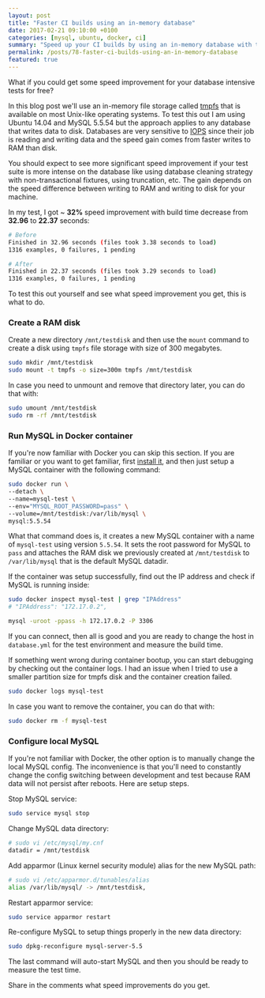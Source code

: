 ```yaml
---
layout: post
title: "Faster CI builds using an in-memory database"
date: 2017-02-21 09:10:00 +0100
categories: [mysql, ubuntu, docker, ci]
summary: "Speed up your CI builds by using an in-memory database with tmpfs."
permalink: /posts/78-faster-ci-builds-using-an-in-memory-database
featured: true
---
```


What if you could get some speed improvement for your database intensive tests for free?

In this blog post we'll use an in-memory file storage called [tmpfs](https://en.wikipedia.org/wiki/Tmpfs) that is available on most Unix-like operating systems. To test this out I am using Ubuntu 14.04 and MySQL 5.5.54 but the approach applies to any database that writes data to disk. Databases are very sensitive to [IOPS](https://en.wikipedia.org/wiki/IOPS) since their job is reading and writing data and the speed gain comes from faster writes to RAM than disk.

You should expect to see more significant speed improvement if your test suite is more intense on the database like using database cleaning strategy with non-transactional fixtures, using truncation, etc. The gain depends on the speed difference between writing to RAM and writing to disk for your machine.

In my test, I got ~ **32%** speed improvement with build time decrease from **32.96** to **22.37** seconds:

```bash
# Before
Finished in 32.96 seconds (files took 3.38 seconds to load)
1316 examples, 0 failures, 1 pending

# After
Finished in 22.37 seconds (files took 3.29 seconds to load)
1316 examples, 0 failures, 1 pending
```

To test this out yourself and see what speed improvement you get, this is what to do.

### Create a RAM disk

Create a new directory `/mnt/testdisk` and then use the `mount` command to create a disk using `tmpfs` file storage with size of 300 megabytes.

```bash
sudo mkdir /mnt/testdisk
sudo mount -t tmpfs -o size=300m tmpfs /mnt/testdisk
```

In case you need to unmount and remove that directory later, you can do that with:

```bash
sudo umount /mnt/testdisk
sudo rm -rf /mnt/testdisk
```

### Run MySQL in Docker container

If you're now familiar with Docker you can skip this section. If you are familiar or you want to get familiar, first [install it](https://docs.docker.com/engine/installation/), and then just setup a MySQL container with the following command:

```bash
sudo docker run \
--detach \
--name=mysql-test \
--env="MYSQL_ROOT_PASSWORD=pass" \
--volume=/mnt/testdisk:/var/lib/mysql \
mysql:5.5.54
```

What that command does is, it creates a new MySQL container with a name of `mysql-test` using version `5.5.54`. It sets the root password for MySQL to `pass` and attaches the RAM disk we previously created at `/mnt/testdisk` to `/var/lib/mysql` that is the default MySQL datadir.

If the container was setup successfully, find out the IP address and check if MySQL is running inside:

```bash
sudo docker inspect mysql-test | grep "IPAddress"
# "IPAddress": "172.17.0.2",

mysql -uroot -ppass -h 172.17.0.2 -P 3306
```

If you can connect, then all is good and you are ready to change the host in `database.yml` for the test environment and measure the build time.

If something went wrong during container bootup, you can start debugging by checking out the container logs. I had an issue when I tried to use a smaller partition size for tmpfs disk and the container creation failed.

```bash
sudo docker logs mysql-test
```

In case you want to remove the container, you can do that with:

```bash
sudo docker rm -f mysql-test
```

### Configure local MySQL

If you're not familiar with Docker, the other option is to manually change the local MySQL config. The inconvenience is that you'll need to constantly change the config switching between development and test because RAM data will not persist after reboots. Here are setup steps.


Stop MySQL service:

```bash
sudo service mysql stop
```

Change MySQL data directory:

```bash
# sudo vi /etc/mysql/my.cnf
datadir	= /mnt/testdisk
```

Add apparmor (Linux kernel security module) alias for the new MySQL path:

```bash
# sudo vi /etc/apparmor.d/tunables/alias
alias /var/lib/mysql/ -> /mnt/testdisk,
```

Restart apparmor service:

```bash
sudo service apparmor restart

```

Re-configure MySQL to setup things properly in the new data directory:

```bash
sudo dpkg-reconfigure mysql-server-5.5
```

The last command will auto-start MySQL and then you should be ready to measure the test time.

Share in the comments what speed improvements do you get.
